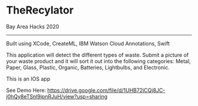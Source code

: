 # TheRecylator
Bay Area Hacks 2020 
___________________

Built using XCode, CreateML, IBM Watson Cloud Annotations, Swift

This application will detect the different types of waste. Submit a picture of your waste product and it will sort it out into the following categories: Metal, Paper, Glass, Plastic, Organic, Batteries, Lightbulbs, and Electronic. 

This is an IOS app

See Demo Here: https://drive.google.com/file/d/1UHB72jCQj8JC-j0hQy8eTSnl9ipnRJuH/view?usp=sharing
